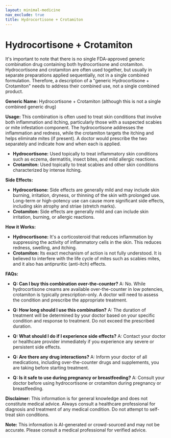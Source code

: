 ```yaml
---
layout: minimal-medicine
nav_exclude: true
title: Hydrocortisone + Crotamiton
---
```


# Hydrocortisone + Crotamiton

It's important to note that there is no single FDA-approved generic combination drug containing both hydrocortisone and crotamiton.  Hydrocortisone and crotamiton are often used together, but usually in separate preparations applied sequentially, not in a single combined formulation.  Therefore, a description of a "generic Hydrocortisone + Crotamiton"  needs to address their combined use, not a single combined product.

**Generic Name:**  Hydrocortisone + Crotamiton (although this is not a single combined generic drug)

**Usage:**  This combination is often used to treat skin conditions that involve both inflammation and itching, particularly those with a suspected scabies or mite infestation component.  The hydrocortisone addresses the inflammation and redness, while the crotamiton targets the itching and helps eliminate mites (if present). A doctor would prescribe the two separately and indicate how and when each is applied.

* **Hydrocortisone:**  Used topically to treat inflammatory skin conditions such as eczema, dermatitis, insect bites, and mild allergic reactions.
* **Crotamiton:** Used topically to treat scabies and other skin conditions characterized by intense itching.


**Side Effects:**

* **Hydrocortisone:**  Side effects are generally mild and may include skin burning, irritation, dryness, or thinning of the skin with prolonged use.  Long-term or high-potency use can cause more significant side effects, including skin atrophy and striae (stretch marks).
* **Crotamiton:**  Side effects are generally mild and can include skin irritation, burning, or allergic reactions.


**How it Works:**

* **Hydrocortisone:** It's a corticosteroid that reduces inflammation by suppressing the activity of inflammatory cells in the skin. This reduces redness, swelling, and itching.
* **Crotamiton:**  Its exact mechanism of action is not fully understood. It is believed to interfere with the life cycle of mites such as scabies mites, and it also has antipruritic (anti-itch) effects.



**FAQs:**

* **Q: Can I buy this combination over-the-counter?** A:  No.  While hydrocortisone creams are available over-the-counter in low potencies, crotamiton is typically prescription-only.  A doctor will need to assess the condition and prescribe the appropriate treatment.

* **Q: How long should I use this combination?** A: The duration of treatment will be determined by your doctor based on your specific condition and response to treatment.  Do not exceed the prescribed duration.

* **Q: What should I do if I experience side effects?** A:  Contact your doctor or healthcare provider immediately if you experience any severe or persistent side effects.

* **Q: Are there any drug interactions?** A:  Inform your doctor of all medications, including over-the-counter drugs and supplements, you are taking before starting treatment.

* **Q: Is it safe to use during pregnancy or breastfeeding?** A: Consult your doctor before using hydrocortisone or crotamiton during pregnancy or breastfeeding.


**Disclaimer:** This information is for general knowledge and does not constitute medical advice.  Always consult a healthcare professional for diagnosis and treatment of any medical condition.  Do not attempt to self-treat skin conditions.


**Note:** This information is AI-generated or crowd-sourced and may not be accurate. Please consult a medical professional for verified advice.